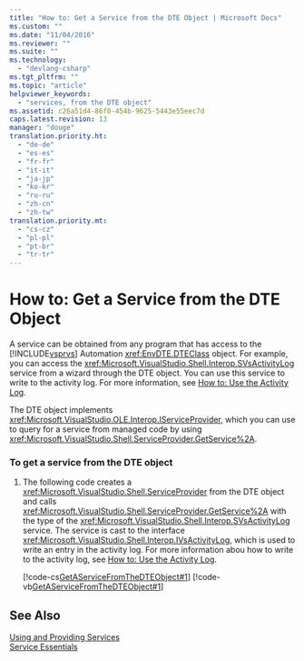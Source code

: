 ```yaml
---
title: "How to: Get a Service from the DTE Object | Microsoft Docs"
ms.custom: ""
ms.date: "11/04/2016"
ms.reviewer: ""
ms.suite: ""
ms.technology: 
  - "devlang-csharp"
ms.tgt_pltfrm: ""
ms.topic: "article"
helpviewer_keywords: 
  - "services, from the DTE object"
ms.assetid: c26a51d4-86f0-454b-9625-5443e55eec7d
caps.latest.revision: 13
manager: "douge"
translation.priority.ht: 
  - "de-de"
  - "es-es"
  - "fr-fr"
  - "it-it"
  - "ja-jp"
  - "ko-kr"
  - "ru-ru"
  - "zh-cn"
  - "zh-tw"
translation.priority.mt: 
  - "cs-cz"
  - "pl-pl"
  - "pt-br"
  - "tr-tr"
---
```

# How to: Get a Service from the DTE Object
A service can be obtained from any program that has access to the [!INCLUDE[vsprvs](../code-quality/includes/vsprvs_md.md)] Automation <xref:EnvDTE.DTEClass> object. For example, you can access the <xref:Microsoft.VisualStudio.Shell.Interop.SVsActivityLog> service from a wizard through the DTE object. You can use this service to write to the activity log. For more information, see [How to: Use the Activity Log](../extensibility/how-to-use-the-activity-log.md).  
  
 The DTE object implements <xref:Microsoft.VisualStudio.OLE.Interop.IServiceProvider>, which you can use to query for a service from managed code by using <xref:Microsoft.VisualStudio.Shell.ServiceProvider.GetService%2A>.  
  
### To get a service from the DTE object  
  
1.  The following code creates a <xref:Microsoft.VisualStudio.Shell.ServiceProvider> from the DTE object and calls <xref:Microsoft.VisualStudio.Shell.ServiceProvider.GetService%2A> with the type of the <xref:Microsoft.VisualStudio.Shell.Interop.SVsActivityLog> service. The service is cast to the interface <xref:Microsoft.VisualStudio.Shell.Interop.IVsActivityLog>, which is used to write an entry in the activity log. For more information abou how to write to the activity log, see [How to: Use the Activity Log](../extensibility/how-to-use-the-activity-log.md).  
  
     [!code-cs[GetAServiceFromTheDTEObject#1](../misc/codesnippet/CSharp/how-to-get-a-service-from-the-dte-object_1.cs)]
     [!code-vb[GetAServiceFromTheDTEObject#1](../misc/codesnippet/VisualBasic/how-to-get-a-service-from-the-dte-object_1.vb)]  
  
## See Also  
 [Using and Providing Services](../extensibility/using-and-providing-services.md)   
 [Service Essentials](../extensibility/internals/service-essentials.md)
